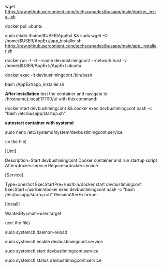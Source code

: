 wget https://raw.githubusercontent.com/techscapades/busapp/main/docker_install.sh

docker pull ubuntu

sudo mkdir /home/$USER/AppExt && sudo wget -O /home/$USER/AppExt/app_installer.sh https://raw.githubusercontent.com/techscapades/busapp/main/app_installer.sh

docker run -t -d --name devbustimingcont --network host -v /home/$USER/AppExt:/AppExt ubuntu

docker exec -it devbustimingcont /bin/bash

bash /AppExt/app_installer.sh

**After installation**
test the container and navigate to {hostname}.local:17700/ui with this command:

docker start devbustimingcont && docker exec devbustimingcont bash -c "bash /etc/busapp/startup.sh"

**autostart container with systemd**

sudo nano /etc/systemd/system/devbustimingcont.service

(in the file)

[Unit]

Description=Start devbustimingcont Docker container and run startup script
After=docker.service
Requires=docker.service

[Service]

Type=oneshot
ExecStartPre=/usr/bin/docker start devbustimingcont
ExecStart=/usr/bin/docker exec devbustimingcont bash -c "bash /etc/busapp/startup.sh"
RemainAfterExit=true

[Install]

WantedBy=multi-user.target

(exit the file)

sudo systemctl daemon-reload

sudo systemctl enable devbustimingcont.service

sudo systemctl start devbustimingcont.service

sudo systemctl status devbustimingcont.service
